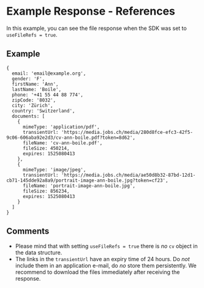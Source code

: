 # Example Response - References

In this example, you can see the file response when the SDK was set to `useFileRefs = true`.

## Example

```
{
  email: 'email@example.org',
  gender: 'F',
  firstName: 'Ann',
  lastName: 'Boile',
  phone: '+41 55 44 88 774',
  zipCode: '8032',
  city: 'Zürich',
  country: 'Switzerland',
  documents: [
    {
      mimeType: 'application/pdf',
      transientUrl: 'https://media.jobs.ch/media/280d8fce-efc3-42f5-9c06-606aba92e2d3/cv-ann-boile.pdf?token=8d62',
      fileName: 'cv-ann-boile.pdf',
      fileSize: 450214,
      expires: 1525080413
    },
    {
      mimeType: 'image/jpeg',
      transientUrl: 'https://media.jobs.ch/media/ae50d8b32-87bd-12d1-cb71-145dde92a8a9/portrait-image-ann-boile.jpg?token=cf23',
      fileName: 'portrait-image-ann-boile.jpg',
      fileSize: 856234,
      expires: 1525080413
    }
  ]
}
```

## Comments
* Please mind that with setting `useFileRefs = true` there is *no* `cv` object in the data structure.
* The links in the `transientUrl` have an expiry time of 24 hours. Do *not* include them in an application e-mail, do *no* store them persistently. We recommend to download the files immediately after receiving the response.
